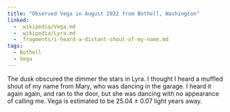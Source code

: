 ```yaml
---
title: "Observed Vega in August 2022 from Bothell, Washington"
linked:
  - _wikipedia/Vega.md
  - _wikipedia/Lyra.md
  - _fragments/i-heard-a-distant-shout-of-my-name.md
tags:
  - Bothell
  - Vega
---
```

The dusk obscured the dimmer the stars in Lyra. I thought I heard a muffled shout of my name from Mary, who was dancing in the garage. I heard it again again, and ran to the door, but she was dancing with no appearance of calling me. Vega is estimated to be 25.04 ± 0.07 light years away.